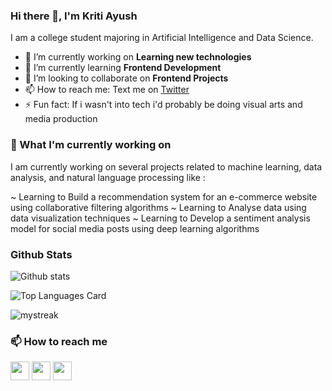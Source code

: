 ### Hi there 👋, I'm Kriti Ayush 
I am a college student majoring in Artificial Intelligence and Data Science. 

 - 🔭 I’m currently working on **Learning new technologies**
 - 🌱 I’m currently learning **Frontend Development**
 - 👯 I’m looking to collaborate on **Frontend Projects**
 - 📫 How to reach me: Text me on [Twitter](http://twitter.com/krixshh)
 - ⚡ Fun fact: If i wasn't into tech i'd probably be doing visual arts and media production

### 🔭 What I'm currently working on
I am currently working on several projects related to machine learning, data analysis, and natural language processing like :

~ Learning to Build a recommendation system for an e-commerce website using collaborative filtering algorithms
~ Learning to Analyse data using data visualization techniques
~ Learning to Develop a sentiment analysis model for social media posts using deep learning algorithms

### Github Stats
![Github stats](https://github-readme-stats.vercel.app/api?username=krixshh&theme=onedark&show_icons=true&count_private=true)

![Top Languages Card](https://github-readme-stats.vercel.app/api/top-langs/?username=krixshh&theme=onedark&layout=compact)

<img src="https://github-readme-streak-stats.herokuapp.com/?user=krixshh&theme=onedark" alt="mystreak"/>

### 📫 How to reach me
<p>
 <a href="http://twitter.com/krixshh" target="blank"><img align="center"          src="https://github.com/mishmanners/MishManners/blob/master/socials/twitter%20(2).png" title = "Twitter" alt="" height="30" /></a>
 <a href="http://linkedin.com/in/kriti-ayush" target="blank"><img align="center"  src="https://github.com/mishmanners/MishManners/blob/master/socials/transparent-Linkedin-logo-icon.png" alt="" height="30" /></a>
 <a href="http://instagram.com/krixshh_" target="blank"><img align="center"  src="https://github.com/mishmanners/MishManners/blob/master/socials/instagram.png" alt="" height="30" /></a>
</p>

<!--
**krixshh/krixshh** is a ✨ _special_ ✨ repository because its `README.md` (this file) appears on your GitHub profile.

Here are some ideas to get you started:

- 🔭 I’m currently working on ...
- 🌱 Keen eyes on ...
- 👯 I’m looking to collaborate on ...
- 🤔 I’m looking for help with ...
- 💬 Ask me about ...
- 📫 How to reach me: ...
- 😄 Pronouns: ...
- ⚡ Fun fact: ...
-->
